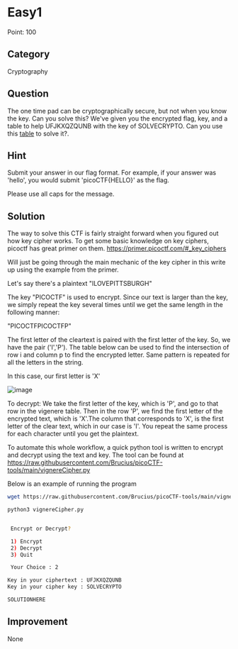 # Easy1

Point: 100

## Category

Cryptography

## Question

The one time pad can be cryptographically secure, but not when you know the key. Can you solve this? We've given you the encrypted flag, key, and a table to help UFJKXQZQUNB with the key of SOLVECRYPTO. Can you use this [table](https://jupiter.challenges.picoctf.org/static/1fd21547c154c678d2dab145c29f1d79/table.txt) to solve it?.

## Hint

Submit your answer in our flag format. For example, if your answer was 'hello', you would submit 'picoCTF{HELLO}' as the flag.

Please use all caps for the message.


## Solution

The way to solve this CTF is fairly straight forward when you figured out how key cipher works. To get some basic knowledge on key ciphers, picoctf has great primer on them. https://primer.picoctf.com/#_key_ciphers

Will just be going through the main mechanic of the key cipher in this write up using the example from the primer.

Let's say there's a plaintext
"ILOVEPITTSBURGH"

The key "PICOCTF" is used to encrypt. Since our text is larger than the key, we simply repeat the key several times until we get the same length in the following manner:

"PICOCTFPICOCTFP"

The first letter of the cleartext is paired with the first letter of the key. So, we have the pair ('I','P'). The table below can be used to find the intersection of row i and column p to find the encrypted letter. Same pattern is repeated for all the letters in the string.

In this case, our first letter is 'X'

![image](https://primer.picoctf.com/images/5image45.png)

To decrypt:
We take the first letter of the key, which is 'P', and go to that row in the vigenere table. Then in the row 'P', we find the first letter of the encrypted text, which is 'X'.The column that corresponds to 'X', is the first letter of the clear text, which in our case is 'I'. You repeat the same process for each character until you get the plaintext.

To automate this whole workflow, a quick python tool is written to encrypt and decrypt using the text and key. The tool can be found at
https://raw.githubusercontent.com/Brucius/picoCTF-tools/main/vignereCipher.py

Below is an example of running the program

```bash
wget https://raw.githubusercontent.com/Brucius/picoCTF-tools/main/vignereCipher.py

python3 vignereCipher.py


 Encrypt or Decrypt? 

 1) Encrypt 
 2) Decrypt 
 3) Quit 

 Your Choice : 2

Key in your ciphertext : UFJKXQZQUNB
Key in your cipher key : SOLVECRYPTO

SOLUTIONHERE
```

## Improvement

None